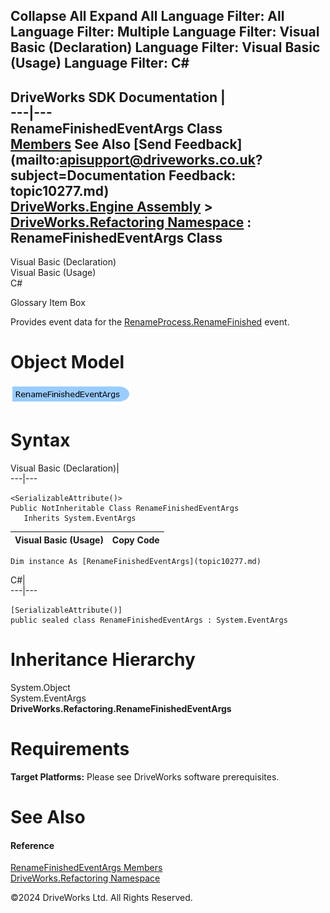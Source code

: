        

 Collapse All Expand All  Language Filter: All  Language Filter: Multiple  Language Filter: Visual Basic (Declaration) Language Filter: Visual Basic (Usage) Language Filter: C#  
---  
DriveWorks SDK Documentation  |   
---|---  
RenameFinishedEventArgs Class   
[Members](topic10278.md) See Also [Send Feedback](mailto:apisupport@driveworks.co.uk?subject=Documentation Feedback: topic10277.md)  
[DriveWorks.Engine Assembly](topic2156.md) > [DriveWorks.Refactoring Namespace](topic10266.md) : RenameFinishedEventArgs Class  
---  
  
Visual Basic (Declaration)    
Visual Basic (Usage)    
C# 

Glossary Item Box

Provides event data for the [RenameProcess.RenameFinished](topic10298.md) event. 

# Object Model

![](dotnetdiagramimages/image515.png)

# Syntax

Visual Basic (Declaration)|   
---|---  
      
    
    <SerializableAttribute()>
    Public NotInheritable Class RenameFinishedEventArgs 
       Inherits System.EventArgs  
  
Visual Basic (Usage)| Copy Code  
---|---  
      
    
    Dim instance As [RenameFinishedEventArgs](topic10277.md)  
  
C#|   
---|---  
      
    
    [SerializableAttribute()]
    public sealed class RenameFinishedEventArgs : System.EventArgs   
  
# Inheritance Hierarchy

System.Object  
System.EventArgs  
**DriveWorks.Refactoring.RenameFinishedEventArgs**  


# Requirements

**Target Platforms:** Please see DriveWorks software prerequisites.

# See Also

#### Reference

[RenameFinishedEventArgs Members](topic10278.md)   
[DriveWorks.Refactoring Namespace](topic10266.md)

©2024 DriveWorks Ltd. All Rights Reserved.
